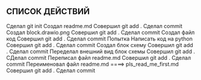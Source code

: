 ## СПИСОК ДЕЙСТВИЙ

Сделал git init 
Создал readme.md
    Совершил git add .
    Сделал commit
Создал block.drawio.png
    Совершил git add .
    Сделал commit
Создал файл код
    Совершил git add .
    Сделал commit
Попытка Написать код на python
    Совершил git add .
    Сделал commit 
Создал блок схему 
    Совершил git add .
    Сделал commit
Переделал внешний вид блок схемы
    Совершил git add . 
    СДелал commit
Переписал файл readme.md 
    Совершил git add .
    Сделал commit
Переименовал файл readme.md ====> pls_read_me_first.md
    Совершил git add .
    Сделал commit



